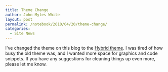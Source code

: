 ```yaml
---
title: Theme Change
author: John Myles White
layout: post
permalink: /notebook/2010/04/20/theme-change/
categories:
  - Site News
---
```


I've changed the theme on this blog to the [Hybrid theme](http://wordpress.org/extend/themes/hybrid). I was tired of how busy the old theme was, and I wanted more space for graphics and code snippets. If you have any suggestions for cleaning things up even more, please let me know.
